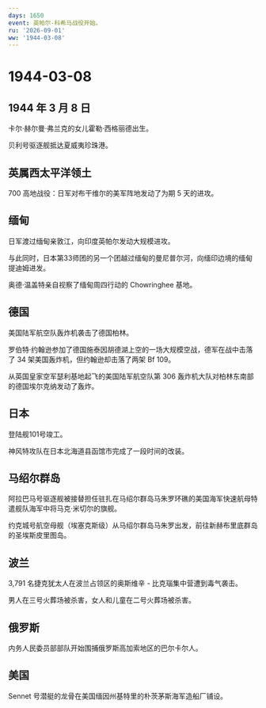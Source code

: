 ```yaml
---
days: 1650
event: 英帕尔-科希马战役开始。
ru: '2026-09-01'
ww: '1944-03-08'
---
```


# 1944-03-08

## 1944 年 3 月 8 日

卡尔·赫尔曼·弗兰克的女儿霍勒·西格丽德出生。

贝利号驱逐舰抵达夏威夷珍珠港。

## 英属西太平洋领土

700 高地战役：日军对布干维尔的美军阵地发动了为期 5 天的进攻。

## 缅甸

日军渡过缅甸亲敦江，向印度英帕尔发动大规模进攻。

与此同时，日本第33师团的另一个团越过缅甸的曼尼普尔河，向缅印边境的缅甸提迪姆进发。

奥德·温盖特亲自视察了缅甸周四行动的 Chowringhee 基地。

## 德国

美国陆军航空队轰炸机袭击了德国柏林。

罗伯特·约翰逊参加了德国施泰因胡德湖上空的一场大规模空战，德军在战中击落了
34 架美国轰炸机，但约翰逊却击落了两架 Bf 109。

从英国皇家空军瑟利基地起飞的美国陆军航空队第 306
轰炸机大队对柏林东南部的德国埃尔克纳发动了轰炸。

## 日本

登陆舰101号竣工。

神风特攻队在日本北海道县函馆市完成了一段时间的改装。

## 马绍尔群岛

阿拉巴马号驱逐舰被接替担任驻扎在马绍尔群岛马朱罗环礁的美国海军快速航母特遣舰队海军中将马克·米切尔的旗舰。

约克城号航空母舰（埃塞克斯级）从马绍尔群岛马朱罗出发，前往新赫布里底群岛的圣埃斯皮里图岛。

## 波兰

3,791 名捷克犹太人在波兰占领区的奥斯维辛 - 比克瑙集中营遭到毒气袭击。

男人在三号火葬场被杀害，女人和儿童在二号火葬场被杀害。

## 俄罗斯

内务人民委员部部队开始围捕俄罗斯高加索地区的巴尔卡尔人。

## 美国

Sennet 号潜艇的龙骨在美国缅因州基特里的朴茨茅斯海军造船厂铺设。